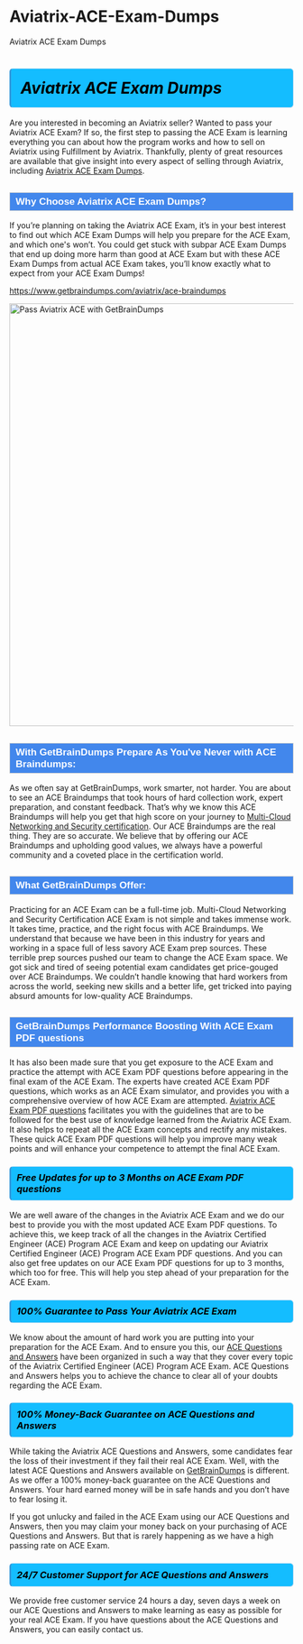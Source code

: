 # Aviatrix-ACE-Exam-Dumps
Aviatrix ACE Exam Dumps
<h1><strong><span style="display: block; color: #000000; background: #14BDFF; border: 0.5px solid #AED6F1; border-left: 3px solid #3498DB; padding: .6em; border-radius: 6px;">                     <em>Aviatrix ACE <span class="exam_variation">Exam Dumps</span> </em>                </span></strong>            </h1>                        <p>Are you interested in becoming an Aviatrix seller? Wanted to pass your Aviatrix ACE Exam? If so, the first step to passing the ACE Exam is             learning everything you can about how the program works and how to sell on Aviatrix using Fulfillment by Aviatrix. Thankfully, plenty of great resources             are available that give insight into every aspect of selling through Aviatrix, including <a href="https://www.getbraindumps.com/aviatrix/ace-braindumps">Aviatrix ACE <span class="exam_variation">Exam Dumps</span></a>.</p>                        <h2 style="background: #4287ec; border: 1px solid #cccccc; padding: 5px 10px;">                <span style="color: #ffffff;">                    <span style="font-size: 11pt;">                        <span style="line-height: normal;">                            <span style="font-family: Calibri,sans-serif;">                                <strong>                                    <span style="font-size: 13.0pt;">Why Choose Aviatrix ACE <span class="exam_variation">Exam Dumps</span>?</span>                                </strong>                            </span>                        </span>                    </span>                </span>            </h2>                        <p>If you’re planning on taking the Aviatrix ACE Exam, it’s in your best interest to find out which ACE <span class="exam_variation">Exam Dumps</span> will help you prepare for the ACE Exam,             and which one's won’t. You could get stuck with subpar ACE <span class="exam_variation">Exam Dumps</span> that end up doing more harm than good at ACE Exam but with these ACE <span class="exam_variation">Exam Dumps</span>             from actual ACE Exam takes, you’ll know exactly what to expect from your ACE <span class="exam_variation">Exam Dumps</span>!</p>                                    <p><a href="https://www.getbraindumps.com/aviatrix/ace-braindumps">https://www.getbraindumps.com/aviatrix/ace-braindumps</a></p>                        <p><a href="https://www.getbraindumps.com/"><img src="https://www.getbraindumps.com/images/get-updated-exam-questions-with-discount-getbraindumps.jpg" class="postImage" alt="Pass Aviatrix ACE with GetBrainDumps" width="750"></a></p>                                        <h2 style="background: #4287ec; border: 1px solid #cccccc; padding: 5px 10px;">                <span style="color: #ffffff;">                    <span style="font-size: 11pt;">                        <span style="line-height: normal;">                            <span style="font-family: Calibri,sans-serif;">                                <strong>                                    <span style="font-size: 13.0pt;">With GetBrainDumps Prepare As You've Never with ACE <span class="exam_variation2">Braindumps</span>:</span>                                </strong>                            </span>                        </span>                    </span>                </span>            </h2>                        <p>As we often say at GetBrainDumps, work smarter, not harder. You are about to see an ACE <span class="exam_variation2">Braindumps</span> that took hours of hard collection work,             expert preparation, and constant feedback. That’s why we know this ACE <span class="exam_variation2">Braindumps</span> will help you get that high score on your journey to             <a href="https://www.getbraindumps.com/aviatrix/multi-cloud-networking-and-security-braindumps.html">Multi-Cloud Networking and Security certification</a>. Our ACE <span class="exam_variation2">Braindumps</span> are the real thing. They are so accurate. We believe that by offering             our ACE <span class="exam_variation2">Braindumps</span> and upholding good values, we always have a powerful community and a coveted place in the certification world.</p>                        <h2 style="background: #4287ec; border: 1px solid #cccccc; padding: 5px 10px;">                <span style="color: #ffffff;">                    <span style="font-size: 11pt;">                        <span style="line-height: normal;">                            <span style="font-family: Calibri,sans-serif;">                                <strong>                                    <span style="font-size: 13.0pt;">What GetBrainDumps Offer:</span>                                </strong>                            </span>                        </span>                    </span>                </span>            </h2>                        <p>Practicing for an ACE Exam can be a full-time job. Multi-Cloud Networking and Security Certification ACE Exam is not simple and takes immense work.             It takes time, practice, and the right focus with ACE <span class="exam_variation2">Braindumps</span>. We understand that because we have been in this industry for years and working in a             space full of less savory ACE Exam prep sources. These terrible prep sources pushed our team to change the ACE Exam space. We got sick and             tired of seeing potential exam candidates get price-gouged over ACE <span class="exam_variation2">Braindumps</span>. We couldn’t handle knowing that hard workers from across the world,             seeking new skills and a better life, get tricked into paying absurd amounts for low-quality ACE <span class="exam_variation2">Braindumps</span>.</p>                        <h2 style="background: #4287ec; border: 1px solid #cccccc; padding: 5px 10px;">                <span style="color: #ffffff;">                    <span style="font-size: 11pt;">                        <span style="line-height: normal;">                            <span style="font-family: Calibri,sans-serif;">                                <strong>                                    <span style="font-size: 13.0pt;">GetBrainDumps Performance Boosting With ACE <span class="exam_variation3">Exam PDF questions</span></span>                                </strong>                            </span>                        </span>                    </span>                </span>            </h2>                        <p>It has also been made sure that you get exposure to the ACE Exam and practice the attempt with ACE <span class="exam_variation3">Exam PDF questions</span> before appearing in             the final exam of the ACE Exam. The experts have created ACE <span class="exam_variation3">Exam PDF questions</span>, which works as an ACE Exam simulator, and provides you with             a comprehensive overview of how ACE Exam are attempted. <a href="https://www.getbraindumps.com/aviatrix-braindumps.html">Aviatrix ACE <span class="exam_variation3">Exam PDF questions</span></a> facilitates you with the guidelines that are to be followed             for the best use of knowledge learned from the Aviatrix ACE Exam. It also helps to repeat all the ACE Exam concepts and rectify any mistakes.             These quick ACE <span class="exam_variation3">Exam PDF questions</span> will help you improve many weak points and will enhance your competence to attempt the final ACE Exam.</p>                        <h3>                <strong>                    <span style="display: block; color: #000000; background: #14BDFF; border: 0.5px solid #AED6F1; border-left: 3px solid #3498DB; padding: .6em; border-radius: 6px;">                        <em>Free Updates for up to 3 Months on ACE <span class="exam_variation3">Exam PDF questions</span></em>                    </span>                </strong>            </h3>                        <p>We are well aware of the changes in the Aviatrix ACE Exam and we do our best to provide you with the most updated ACE <span class="exam_variation3">Exam PDF questions</span>.             To achieve this, we keep track of all the changes in the Aviatrix Certified Engineer (ACE) Program ACE Exam and keep on updating our             Aviatrix Certified Engineer (ACE) Program ACE <span class="exam_variation3">Exam PDF questions</span>. And you can also get free updates on our ACE <span class="exam_variation3">Exam PDF questions</span> for up to 3 months,             which too for free. This will help you step ahead of your preparation for the ACE Exam.</p>                        <h3>                <strong>                    <span style="display: block; color: #000000; background: #14BDFF; border: 0.5px solid #AED6F1; border-left: 3px solid #3498DB; padding: .6em; border-radius: 6px;">                        <em>100% Guarantee to Pass Your Aviatrix ACE Exam</em>                    </span>                </strong>            </h3>                        <p>We know about the amount of hard work you are putting into your preparation for the ACE Exam. And to ensure you this, our <a href="https://www.getbraindumps.com/aviatrix/ace-braindumps">ACE <span class="exam_variation4">Questions and Answers</span></a>             have been organized in such a way that they cover every topic of the Aviatrix Certified Engineer (ACE) Program ACE Exam. ACE <span class="exam_variation4">Questions and Answers</span>             helps you to achieve the chance to clear all of your doubts regarding the ACE Exam.</p>                        <h3>                <strong>                    <span style="display: block; color: #000000; background: #14BDFF; border: 0.5px solid #AED6F1; border-left: 3px solid #3498DB; padding: .6em; border-radius: 6px;">                        <em>100% Money-Back Guarantee on ACE <span class="exam_variation4">Questions and Answers</span> </em>                    </span>                </strong>            </h3>                        <p>While taking the Aviatrix ACE <span class="exam_variation4">Questions and Answers</span>, some candidates fear the loss of their investment if they fail their real ACE Exam. Well, with the latest             ACE <span class="exam_variation4">Questions and Answers</span> available on <a href="https://www.getbraindumps.com/aviatrix/multi-cloud-networking-and-security-braindumps.html">GetBrainDumps</a> is different. As we offer a 100% money-back guarantee on the ACE <span class="exam_variation4">Questions and Answers</span>. Your hard earned money will be             in safe hands and you don’t have to fear losing it.</p>                        <p>If you got unlucky and failed in the ACE Exam using our ACE <span class="exam_variation4">Questions and Answers</span>, then you may claim your money back on your purchasing of ACE <span class="exam_variation4">Questions and Answers</span>.             But that is rarely happening as we have a high passing rate on ACE Exam.</p>                        <h3>                <strong>                    <span style="display: block; color: #000000; background: #14BDFF; border: 0.5px solid #AED6F1; border-left: 3px solid #3498DB; padding: .6em; border-radius: 6px;">                        <em>24/7 Customer Support for ACE <span class="exam_variation4">Questions and Answers</span></em>                    </span>                </strong>            </h3>                        <p>We provide free customer service 24 hours a day, seven days a week on our ACE <span class="exam_variation4">Questions and Answers</span> to make learning as easy as possible for your             real ACE Exam. If you have questions about the ACE <span class="exam_variation4">Questions and Answers</span>, you can easily contact us.</p>                    
